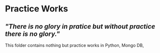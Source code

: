 <h1>Practice Works</h1>

<h2><i>"There is no glory in pratice but without practice there is no glory."</i></h2>

<p>This folder contains nothing but practice works in Python, Mongo DB, </p>
